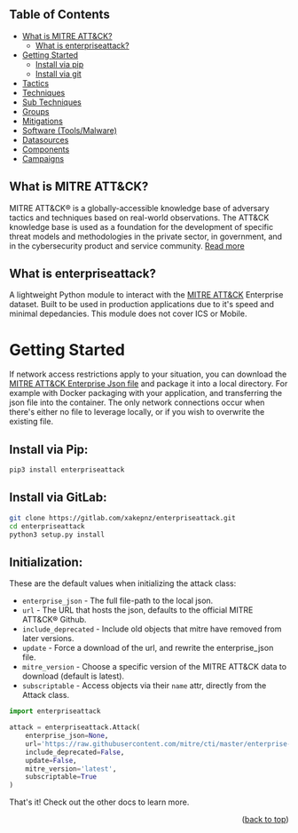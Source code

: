 ## Table of Contents

- [What is MITRE ATT&CK?](#what-is-mitre-attck)
    - [What is enterpriseattack?](#what-is-enterpriseattack)
- [Getting Started](#getting-started)
    - [Install via pip](#install-via-pip)
    - [Install via git](#install-via-github)
- [Tactics](Tactics.md)
- [Techniques](Techniques.md)
- [Sub Techniques](SubTechniques.md)
- [Groups](Groups.md)
- [Mitigations](Mitigations.md)
- [Software (Tools/Malware)](Software.md)
- [Datasources](Datasources.md)
- [Components](Components.md)
- [Campaigns](Campaigns.md)

## What is MITRE ATT&CK?

MITRE ATT&CK® is a globally-accessible knowledge base of adversary tactics and techniques based on real-world observations. The ATT&CK knowledge base is used as a foundation for the development of specific threat models and methodologies in the private sector, in government, and in the cybersecurity product and service community. [Read more](https://attack.mitre.org/)

## What is enterpriseattack?

A lightweight Python module to interact with the [MITRE ATT&CK](https://attack.mitre.org/) Enterprise dataset. Built to be used in production applications due to it's speed and minimal depedancies. This module does not cover ICS or Mobile.

# Getting Started

If network access restrictions apply to your situation, you can download the [MITRE ATT&CK Enterprise Json file](https://raw.githubusercontent.com/mitre/cti/master/enterprise-attack/enterprise-attack.json) and package it into a local directory. For example with Docker packaging with your application, and transferring the json file into the container. The only network connections occur when there's either no file to leverage locally, or if you wish to overwrite the existing file.

## Install via Pip:

```bash
pip3 install enterpriseattack
```

## Install via GitLab:

```bash
git clone https://gitlab.com/xakepnz/enterpriseattack.git
cd enterpriseattack
python3 setup.py install
```

## Initialization:

These are the default values when initializing the attack class:
* `enterprise_json` - The full file-path to the local json.
* `url` - The URL that hosts the json, defaults to the official MITRE ATT&CK® Github.
* `include_deprecated` - Include old objects that mitre have removed from later versions.
* `update` - Force a download of the url, and rewrite the enterprise_json file.
* `mitre_version` - Choose a specific version of the MITRE ATT&CK data to download (default is latest).
* `subscriptable` - Access objects via their `name` attr, directly from the Attack class.


```py
import enterpriseattack

attack = enterpriseattack.Attack(
    enterprise_json=None,
    url='https://raw.githubusercontent.com/mitre/cti/master/enterprise-attack/enterprise-attack.json',
    include_deprecated=False,
    update=False,
    mitre_version='latest',
    subscriptable=True
)
```
That's it! Check out the other docs to learn more.

<p align="right">(<a href="#top">back to top</a>)</p>
